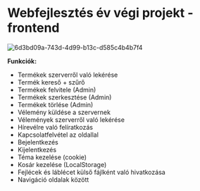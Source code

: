 # Webfejlesztés év végi projekt - frontend
![6d3bd09a-743d-4d99-b13c-d585c4b4b7f4](https://github.com/user-attachments/assets/48ffd827-72b5-4cbc-bae5-a547d67e386f)

**Funkciók:**
- Termékek szerverről való lekérése
- Termék kereső + szűrő
- Termékek felvitele (Admin)
- Termékek szerkesztése (Admin)
- Termékek törlése (Admin)
- Vélemény küldése a szervernek
- Vélemények szerverről való lekérése
- Hírevélre való felíratkozás
- Kapcsolatfelvétel az oldallal
- Bejelentkezés
- Kijelentkezés
- Téma kezelése (cookie)
- Kosár kezelése (LocalStorage)
- Fejlécek és láblécet külső fájlként való hivatkozása
- Navigáció oldalak között
